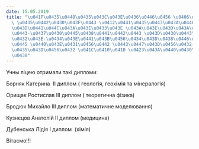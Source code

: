 ```yaml
---
date: 15.05.2019
title: "\u041F\u0435\u0440\u0435\u043C\u043E\u0436\u0446\u0456 \u0406\u0406\u0406\
  \ \u0435\u0442\u0430\u043F\u0443 \u0412\u0441\u0435\u0443\u043A\u0440\u0430\u0457\
  \u043D\u0441\u044C\u043A\u043E\u0433\u043E \u043A\u043E\u043D\u043A\u0443\u0440\u0441\
  \u0443-\u0437\u0430\u0445\u0438\u0441\u0442\u0443 \u043D\u0430\u0443\u043A\u043E\
  \u0432\u043E-\u0434\u043E\u0441\u043B\u0456\u0434\u043D\u0438\u0446\u044C\u043A\u0438\
  \u0445 \u0440\u043E\u0431\u0456\u0442 \u0443\u0447\u043D\u0456\u0432-\u0447\u043B\
  \u0435\u043D\u0456\u0432 \u041C\u0410\u041D \u0423\u043A\u0440\u0430\u0457\u043D\
  \u0438"
---
```

Учны ліцею отримали такі дипломи:

Борняк Катерина  ІІ диплом ( геологія, геохімія та мінералогія)

Орищак Ростислав ІІІ диплом ( теоретична фізика)

Бродюк Михайло ІІІ диплом (математичне моделювання)

Кузнєцов Анатолій ІІ диплом (медицина)

Дубенська Лідія І диплом  (хімія)

Вітаємо!!!